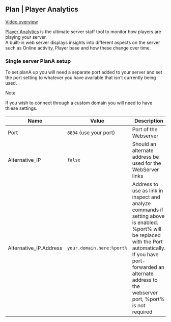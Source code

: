 ## Plan | Player Analytics
[Video overview](https://www.youtube.com/watch?v=DvYh0MiZRks&t)

[Player Analytics](https://github.com/plan-player-analytics/Plan) is the ultimate server staff tool to monitor how players are playing your server.  
A built-in web server displays insights into different aspects on the server such as Online activity, Player base and 
how these change over time.


### Single server PlanA setup

To set planA up you will need a separate port added to your server and set the port setting to whatever you have available that isn't currently being used.

> [!NOTE]
> If you wish to connect through a custom domain you will need to have thiese settings.

| Name | Value | Description                                                                                                                                                                                                                            |
|------|-------|----------------------------------------------------------------------------------------------------------------------------------------------------------------------------------------------------------------------------------------|
| Port | `8804` (use your port) | Port of the Webserver                                                                                                                                                                                                                  |
| Alternative_IP | `false` | Should an alternate address be used for the WebServer links                                                                                                                                                                            |
| Alternative_IP.Address | `your.domain.here:%port%` | Address to use as link in inspect and analyze commands if setting above is enabled. %port% will be replaced with the Port automatically. If you have port-forwarded an alternate address to the webserver port, %port% is not required |
